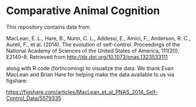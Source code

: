 # Comparative Animal Cognition

This repository contains data from 

MacLean, E. L., Hare, B., Nunn, C. L., Addessi, E., Amici, F., Anderson, R. C., Aureli, F., et al. (2014). The evolution of self-control. Proceedings of the National Academy of Sciences of the United States of America, 111(20), E2140–8. Retrieved from http://dx.doi.org/10.1073/pnas.1323533111

along with R code (forthcoming) to visualize the data. 
We thank Evan MacLean and Brian Hare for helping make the data available to us via figshare:

<https://figshare.com/articles/MacLean_et_al_PNAS_2014_Self-Control_Data/5579335>
